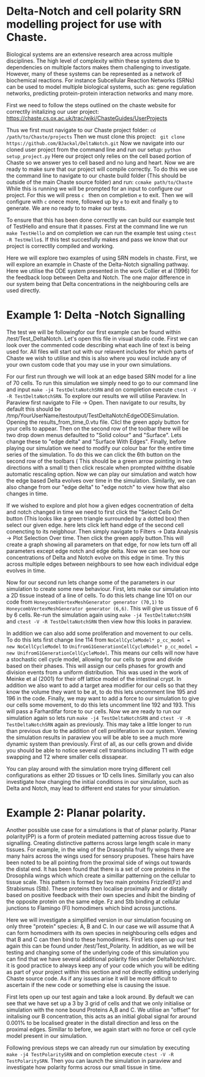# Delta-Notch and cell polarity SRN modelling project for use with Chaste.

Biological systems are an extensive research area across multiple disciplines. The high level of complexity within these systems due to dependencies on multiple factors makes them challenging to investigate. However, many of these systems can be represented as a network of biochemical reactions. For instance Subcellular Reaction Networks (SRNs) can be used to model multiple biological systems, such as: gene regulation networks, predicting protein-protein interaction networks and many more.

First we need to follow the steps outlined on the chaste website for correctlly initalizing our user project: 
https://chaste.cs.ox.ac.uk/trac/wiki/ChasteGuides/UserProjects

Thus we first must navigate to our Chaste project folder: ```cd /path/to/Chaste/projects```
Then we must clone this project: ``` git clone https://github.com/BJackal/DeltaNotch.git```
Now we navigate into our cloned user project from the command line and run our setup: ```python setup_project.py```
Here our project only relies on the cell based portion of Chaste so we answer yes to cell based and no lung and heart.
Now we are ready to make sure that our project will compile correctly. To do this we use the command line to navigate to our chaste build folder (This should be outside of the main Chaste source folder) and run: ```ccmake path/to/Chaste```
While this is running we will be prompted for an input to configure our project. For this we will press ```c ``` then on completion ```e``` to exit.
Then we will configure with ```c``` onece more, followed up by ```e``` to exit and finally ```g``` to generate.
We are no ready to to make our tests.

To ensure that this has been done correctlly we can build our example test of TestHello and ensure that it passes.
First at the command line we run ```make TestHello``` and on completion we can run the example test using ```ctest -R TestHello$```.
If this test succesfully makes and pass we know that our project is correctlly compiled and working.

Here we will explore two examples of using SRN models in chaste. First, we will explore an example in Chaste of the Delta-Notch signalling pathway. Here we utilise the ODE system presented in the work Collier et al (1996) for the feedback loop between Delta and Notch. The one major difference in our system being that Delta concentrations in the neighbouring cells are used directly.

# Example 1: Delta -Notch Signalling
The test we will be followingfor our first example can be found within /test/Test_DeltaNotch. Let's open this file in visual studio code. First we can look over the commented code describing what each line of text is being used for. All files will start out with our relavent includes for which parts of Chaste we wish to utilise and this is also where you woul include any of your own custom code that you may use in your own simulations.

For our first run through we will look at an edge based SRN model for a line of 70 cells. To run this simulation we simply need to go to our command line and input ```make -j4 TestDeltaNotchSRN``` and on completion execute ```ctest -V -R TestDeltaNotchSRN```. To explore our results we will utilise Paraview. In Paraview first navigate to File -> Open. Then navigate to our results, by default this should be /tmp/YourUserName/testoutput/TestDeltaNotchEdgeODESimulation. Opening the results_from_time_0.vtu file. Clicl the green apply button for your cells to appear. Then on the second row of the toolbar there will be two drop down menus defaulted to "Solid colour" and "Surface". Lets change these to "edge delta" and "Surface With Edges". Finally, before playing our simulation we need to modify our colour bar for the entire time series of the simulation. To do this we can click the 6th button on the second row of the toolbars ( This should be a green arrow pointing in two directions with a small t) then click rescale when prompted withthe disable automatic rescaling option. Now we can play our simulation and watch how the edge based Delta evolves over time in the simulation. Similarlly, we can also change from our "edge delta" to "edge notch" to view how that also changes in time. 

If we wished to explore and plot how a given edges cocnentration of delta and notch changed in time we need to first click the "Select Cells On" button (This looks like a green triangle surrounded by a dotted box) then select our given edge. here lets click left hand edge of the second cell conencting to its neigbhour. Then simply navigate to Filters -> Data Analysis -> Plot Selection Over time. Then click the green apply button.This will create a graph showing all parameters on that edge, for now lets turn off all parameters except edge notch and edge delta. Now we can see how our concentrations of Delta and Notch evolve on this edge in time. Try this across multiple edges between neighbours to see how each individual edge evolves in time.

Now for our second run lets change some of the parameters in our simulation to create some new behaviour. First, lets make our simulation into a 2D tissue instead of a line of cells. To do this lets change line 101 on our code from ```HoneycombVertexMeshGenerator generator (70,1)``` to  ```HoneycombVertexMeshGenerator generator (6,6)```. This will give us tissue of 6 by 6 cells. Re-run the simulation again using ```make -j4 TestDeltaNotchSRN``` and  ```ctest -V -R TestDeltaNotchSRN``` then view how this looks in paraview.  

In addition we can also add some proliferation and movement to our cells. To do this lets first change line 114 from ```NoCellCycleModel* p_cc_model = new NoCellCycleModel``` to ```UnifromG1GenerationCellCycleModel* p_cc_model = new UnifromG1GenerationCellCycleModel```. This means our cells will now have a stochastic cell cycle model, allowing for our cells to grow and divide based on their phases. This will assign our cells phases for growth and division events from a uniform distribution. This was used in the work of Meinke et al (2001) for their off lattice model of the intestinal crypt. In addition we also want to add a target area modifier for our cells so that they know the volume they want to be at, to do this lets uncomment line 195 and 196 in the code. Finally, we may want to add a force to our simulation to give our cells some movement, to do this lets uncomment line 192 and 193. This will pass a Farhardifar force to our cells. Now we are ready to run our simulation again so lets run ```make -j4 TestDeltaNotchSRN``` and  ```ctest -V -R TestDeltaNotchSRN``` again as previously. This may take a little longer to run than previous due to the addition of cell proliferation in our system. Viewing the simulation results in paraview you will be able to see a much more dynamic system than previously. First of all, as our cells grown and divide you should be able to notice several cell transitions including T1 with edge swapping and T2 where smaller cells dissapear. 

You can play around with the simulation more trying different cell configurations as either 2D tissues or 1D cells lines. Simillarly you can also investigate how changing the initial conditions in our simulation, such as Delta and Notch, may lead to different end states for your simulation.

# Example 2: Planar polarity. 

Another possible use case for a simulations is that of planar polarity. Planar polarity(PP) is a form of protein mediated patterning across tissue due to signalling. Creating distinctive patterns across large length scale in many tissues. For example, in the wing of the Drasophila fruit fly wings there are many hairs across the wings used for sensory pruposes. These hairs have been noted to be all pointing from the proximal side of wings out towards the distal end. It has been found that there is a set of core proteins in the Drosophila wings which which create a simillar patterning on the cellular to tissue scale. This pattern is formed by two main proteins Frizzled(Fz) and Strabismus (Stb). These proteins then localise proximally and or distally based on positive feedback with their own species and ihibit the binding of the opposite protein on the same edge. Fz and Stb binding at cellular junctions to Flamingo (Fl) homodimers which bind across junctions.

Here we will investigate a simplified version in our simulation focusing on only three "protein" species: A, B and C. In our case we will assume that A can form homodimers with its own species in neighbouring cells edges and that B and C can then bind to these homodimers. First lets open up our test again this can be found under /test/Test_Polarity. In addition, as we will be testing and changing some of the underlying code of this simulation you can find that we have several additional polarity files under DeltaNotch/src. it is good practice to always keep any of your code which you will be editing as part of your project within this section and not directlly editing underlying Chaste source code. As if any issues arise it will be more difficult to ascertain if the new code or something else is causing the issue.

First lets open up our test again and take a look around. By default we can see that we have set up a 3 by 3 grid of cells and that we only initialise or simulation with the none bound Proteins A,B and C. We utilise an "offset" for initalising our B concentration, this acts as an initial global signal for around 0.001% to be localised greater in the distall direction and less on the proximal edges. Simillar to before, we again start with no force or cell cycle model present in our simulation.

Following previous steps we can already run our simulation by executing ```make -j4 TestPolaritySRN``` and on completion execute ```ctest -V -R TestPolaritySRN```. Then you can launch the simulation in paraview and investigate how polarity forms across our small tissue in time.
